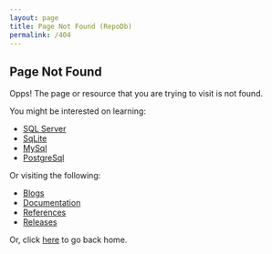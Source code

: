 ```yaml
---
layout: page
title: Page Not Found (RepoDb)
permalink: /404
---
```


## Page Not Found

Opps! The page or resource that you are trying to visit is not found.

You might be interested on learning:

- [SQL Server](/tutorial/get-started)
- [SqLite](/tutorial/get-started-sqlite)
- [MySql](/tutorial/get-started-mysql)
- [PostgreSql](/tutorial/get-started-postgresql)

Or visiting the following:

- [Blogs](/blogs)
- [Documentation](/docs)
- [References](/references)
- [Releases](/releases)

Or, click [here](/) to go back home.